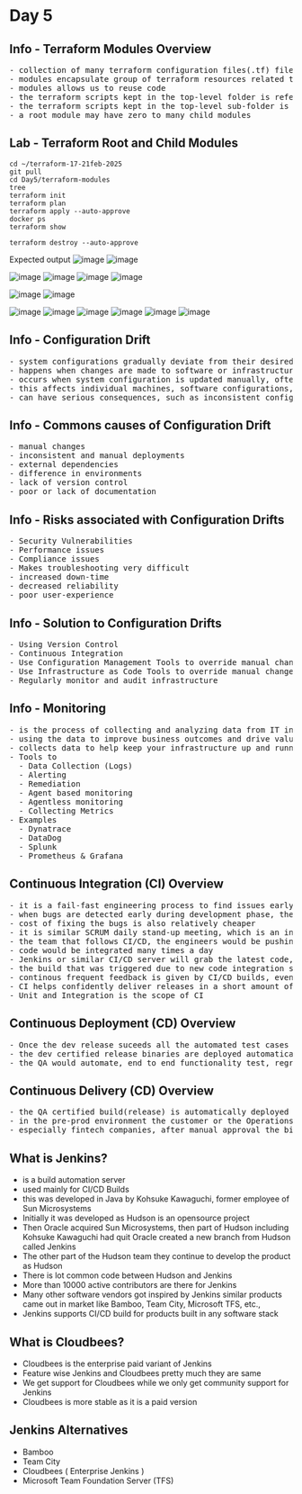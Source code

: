 # Day 5

## Info - Terraform Modules Overview
<pre>
- collection of many terraform configuration files(.tf) files in a dedicated directory
- modules encapsulate group of terraform resources related to a single infrastructure/task
- modules allows us to reuse code
- the terraform scripts kept in the top-level folder is referred as root module
- the terraform scripts kept in the top-level sub-folder is referred as child module
- a root module may have zero to many child modules
</pre>

## Lab - Terraform Root and Child Modules
```
cd ~/terraform-17-21feb-2025
git pull
cd Day5/terraform-modules
tree
terraform init
terraform plan
terraform apply --auto-approve
docker ps
terraform show

terraform destroy --auto-approve
```

Expected output
![image](https://github.com/user-attachments/assets/3bfe367c-3e5e-4a2a-a24e-cb821c70f8ec)
![image](https://github.com/user-attachments/assets/04636db8-6024-4dad-be85-141a8e7820a9)

![image](https://github.com/user-attachments/assets/63850d97-5964-4a13-aa55-2cdb7355b181)
![image](https://github.com/user-attachments/assets/550ed964-2115-42e4-858c-d7a1351ff6c8)
![image](https://github.com/user-attachments/assets/290fdd0b-6e47-4a27-930d-ce6502b1e680)
![image](https://github.com/user-attachments/assets/5daf9085-e563-41b3-b118-3b14b0414fa0)

![image](https://github.com/user-attachments/assets/2bb9a9b8-b705-4781-b0bb-7855ca3e0ae0)
![image](https://github.com/user-attachments/assets/49729673-d5cc-4624-b454-c0d90f554ae1)

![image](https://github.com/user-attachments/assets/b15db064-3d9f-4039-80ba-cbc961c0382a)
![image](https://github.com/user-attachments/assets/3eba987e-affd-439c-ac42-b8745fd0b04b)
![image](https://github.com/user-attachments/assets/735cc554-1b52-4f8e-83f4-38c621d0e960)
![image](https://github.com/user-attachments/assets/a867f354-8720-4547-b823-95017a23cef4)
![image](https://github.com/user-attachments/assets/93b91c00-af5c-4e40-8972-f3b21bed5152)
![image](https://github.com/user-attachments/assets/77b5f3c5-2191-4053-83d2-7af87cacd286)


## Info - Configuration Drift
<pre>
- system configurations gradually deviate from their desired or documented state 
- happens when changes are made to software or infrastructure settings over time without a proper change management process
- occurs when system configuration is updated manually, often without governance 
- this affects individual machines, software configurations, clusters, or entire IT systems. 
- can have serious consequences, such as inconsistent configurations that cause unpredictable system behavior and increased difficulty in troubleshooting issues
</pre>

## Info - Commons causes of Configuration Drift
<pre>
- manual changes
- inconsistent and manual deployments
- external dependencies
- difference in environments
- lack of version control
- poor or lack of documentation
</pre>

## Info - Risks associated with Configuration Drifts
<pre>
- Security Vulnerabilities
- Performance issues
- Compliance issues
- Makes troubleshooting very difficult
- increased down-time
- decreased reliability
- poor user-experience
</pre>

## Info - Solution to Configuration Drifts
<pre>
- Using Version Control
- Continuous Integration
- Use Configuration Management Tools to override manual changes in continuous fashion
- Use Infrastructure as Code Tools to override manual changes
- Regularly monitor and audit infrastructure
</pre>

## Info - Monitoring
<pre>
- is the process of collecting and analyzing data from IT infrastructure, system and processes
- using the data to improve business outcomes and drive value to the organization
- collects data to help keep your infrastructure up and running without any downtime
- Tools to
  - Data Collection (Logs)
  - Alerting
  - Remediation
  - Agent based monitoring
  - Agentless monitoring
  - Collecting Metrics
- Examples
  - Dynatrace
  - DataDog
  - Splunk
  - Prometheus & Grafana
</pre>

## Continuous Integration (CI) Overview
<pre>
- it is a fail-fast engineering process to find issues early 
- when bugs are detected early during development phase, they are easy to fix
- cost of fixing the bugs is also relatively cheaper
- it is similar SCRUM daily stand-up meeting, which is an inspect and adapt meeting
- the team that follows CI/CD, the engineers would be pushing code to version control several times a day
- code would be integrated many times a day
- Jenkins or similar CI/CD server will grab the latest code, they trigger a build, as part of the build, automated test cases would be executed to verify if the new code is as expected, if the new code is breaking any existing functionality.
- the build that was triggered due to new code integration succeeds, it means no functionality is broken, everything works as expected
- continous frequent feedback is given by CI/CD builds, eventually improving the code quaility and functional quality
- CI helps confidently deliver releases in a short amount of time
- Unit and Integration is the scope of CI
</pre>

## Continuous Deployment (CD) Overview
<pre>
- Once the dev release suceeds all the automated test cases added by dev team, it is automatically promoted for QA testing
- the dev certified release binaries are deployed automatically to QA environment for further automated QA testing
- the QA would automate, end to end functionality test, regression test, smoke test, performance test, stress test, component/API test, etc
</pre>

## Continuous Delivery (CD) Overview
<pre>
- the QA certified build(release) is automatically deployed into production or pre-prod environment
- in the pre-prod environment the customer or the Operations team would verify if the new release is working as expected
- especially fintech companies, after manual approval the binaries could go live in production environment
</pre>

## What is Jenkins?
- is a build automation server
- used mainly for CI/CD Builds
- this was developed in Java by Kohsuke Kawaguchi, former employee of Sun Microsystems
- Initially it was developed as Hudson is an opensource project
- Then Oracle acquired Sun Microsystems, then part of Hudson including Kohsuke Kawaguchi had quit Oracle
  created a new branch from Hudson called Jenkins
- The other part of the Hudson team they continue to develop the product as Hudson
- There is lot common code between Hudson and Jenkins
- More than 10000 active contributors are there for Jenkins
- Many other software vendors got inspired by Jenkins similar products came out in market like Bamboo, Team City, Microsoft TFS, etc.,
- Jenkins supports CI/CD build for products built in any software stack
  
## What is Cloudbees?
- Cloudbees is the enterprise paid variant of Jenkins
- Feature wise Jenkins and Cloudbees pretty much they are same
- We get support for Cloudbees while we only get community support for Jenkins
- Cloudbees is more stable as it is a paid version
  
## Jenkins Alternatives
- Bamboo
- Team City
- Cloudbees ( Enterprise Jenkins )
- Microsoft Team Foundation Server (TFS)

